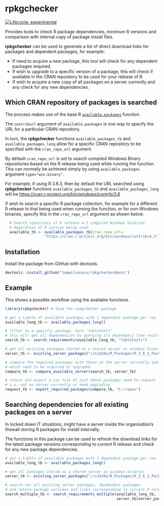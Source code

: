 
<!-- README.md is generated from README.Rmd. Please edit that file -->

# rpkgchecker

<!-- badges: start -->

[![Lifecycle:
experimental](https://img.shields.io/badge/lifecycle-experimental-orange.svg)](https://www.tidyverse.org/lifecycle/#experimental)
<!-- badges: end -->

Provides tools to check R package dependencies, minimum R versions and
comparison with internal copy of package install files.

**rpkgchecker** can be used to generate a list of direct download links
for packages and dependent packages, for example:

  - If need to acquire a new package, this tool will check for any
    dependent packages required.
  - If wish to upgrade to a specific version of a package, this will
    check if available in the CRAN repository to be used for your
    release of R.
  - If wish to acquire a new copy of all packages on a server currently
    and any check for any new dependencies.

## Which CRAN repository of packages is searched

The process makes use of the base R
[`available.packages`](https://www.rdocumentation.org/packages/utils/versions/3.6.2/topics/available.packages)
function.

The `contriburl` argument of `available.packages` is one way to specify
the URL for a particular CRAN repository.

In turn, the **rpkgchecker** functions `available_packages_tb` and
`available_packages_long` allow for a specific CRAN repository to be
specified with the `cran_repo_url` argument.

By default `cran_repo_url` is set to search compiled Windows Binary
repositories based on the R release being used while running the
function. This can normally be achieved simply by using
`available.packages` argument `type="win.binary"`.

For example, if using R 3.6.3, then by default the URL searched using
**rpkgchecker** functions `available_packages_tb` and
`available_packages_long` will be
<https://cran.r-project.org/bin/windows/contrib/3.6>

If wish to search a specific R package collection, for example for a
different R release to that being used when running the function, or for
non-Windows binaries, specify this in the `cran_repo_url` argument as
shown below.

``` r
  # Search repository of R release 4.2 compiled Windows binaries
  # Regardless of R version being used.
  available_tb <- available_packages_tb(cran_repo_url=
                  "https://cran.r-project.org/bin/windows/contrib/4.2")    
```

## Installation

Install the package from GitHub with devtools.

``` r
devtools::install_github("tomwilsonsco/rpkgchecker@main")
```

## Example

This shows a possible workflow using the available functions.

``` r
library(rpkgchecker) # load the rpkgchecker package

# get a tibble of available packages with 1 dependent package per row
available_long_tb <- available_packages_long()

# filter to a specific package, here "fabletools"
# this will get all dependencies by querying its dependency tree recursively
search_tb <- search_requirements(available_long_tb, "fabletools")

# get all existing packages stored on a shared server as windows binaries
server_tb <- existing_server_packages("//s1428a/R_Packages/R_3_6_3_Packages")

# compare the required packages with those on the server currently and indicate
# which need to be acquired or upgraded
compare_tb <- compare_available_server(search_tb, server_tb)

# return and export a csv file of just those packages need to request
# i.e. not on server currently or need upgrading
request_tb <- export_required_packages(compare_tb, "C:/repos")
```

## Searching dependencies for all existing packages on a server

In locked down IT situations, might have a server inside the
organisation’s firewall storing R packages for install internally.

The functions in this package can be used to refresh the download links
for the latest package versions corresponding to current R release and
check for any new package dependencies.

``` r
# get a tibble of available packages with 1 dependent package per row
available_long_tb <- available_packages_long()

# get all packages stored on a shared server as windows binaries
server_tb <- existing_server_packages("//s1428a/R_Packages/R_3_6_3_Packages")

# search for all existing server packages, depdendent packages 
# and return package versions and links corresponding to current R release.
search_multiple_tb <- search_requirements_multiple(available_long_tb, 
                                                   server_tb$server_package)
```
